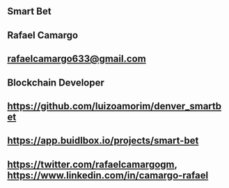 ## Smart Bet

## Rafael Camargo

## rafaelcamargo633@gmail.com

## Blockchain Developer

## https://github.com/luizoamorim/denver_smartbet

## https://app.buidlbox.io/projects/smart-bet

## https://twitter.com/rafaelcamargogm, https://www.linkedin.com/in/camargo-rafael
